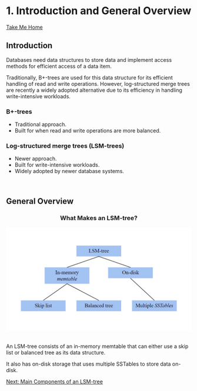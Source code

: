 # 1. Introduction and General Overview

[Take Me Home](README.md)
<br>

## Introduction

Databases need data structures to store data and implement access methods for efficient access of
a data item.

Traditionally, B+-trees are used for this data structure for its efficient handling of read and
write operations. However, log-structured merge trees are recently a widely adopted alternative
due to its efficiency in handling write-intensive workloads.

### B+-trees

- Traditional approach.
- Built for when read and write operations are more balanced.

### Log-structured merge trees (LSM-trees)

- Newer approach.
- Built for write-intensive workloads.
- Widely adopted by newer database systems.

<br>

## General Overview

<div align=center>
    <h3>What Makes an LSM-tree?</h3>
    <img src="pictures/lsm_overview.svg" alt="LSM Overview" width="700">
</div>

<br>

An LSM-tree consists of an in-memory memtable that can either use a skip list or balanced tree as
its data structure.

It also has on-disk storage that uses multiple SSTables to store data on-disk.

[Next: Main Components of an LSM-tree](02_main_components.md)

<br>
